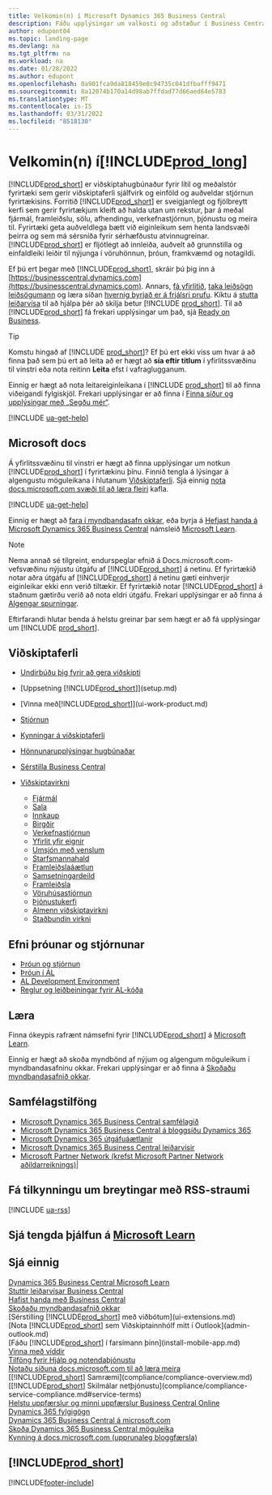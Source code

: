 ```yaml
---
title: Velkomin(n) í Microsoft Dynamics 365 Business Central
description: Fáðu upplýsingar um valkosti og aðstæður í Business Central sem gerir fyrirtækjum kleift að halda utan um rekstur, þar á meðal fjármál, framleiðslu, sölu, afhendingu, verkefnastjórnun, þjónustu og meira til.
author: edupont04
ms.topic: landing-page
ms.devlang: na
ms.tgt_pltfrm: na
ms.workload: na
ms.date: 01/28/2022
ms.author: edupont
ms.openlocfilehash: 0a901fca9da818459e8c94735c041dfbafff9471
ms.sourcegitcommit: 8a12074b170a14d98ab7ffdad77d66aed64e5783
ms.translationtype: MT
ms.contentlocale: is-IS
ms.lasthandoff: 03/31/2022
ms.locfileid: "8518130"
---
```

# <a name="welcome-to-prod_long"></a>Velkomin(n) í[!INCLUDE[prod_long](includes/prod_long.md)]

[!INCLUDE[prod_short](includes/prod_short.md)] er viðskiptahugbúnaður fyrir lítil og meðalstór fyrirtæki sem gerir viðskiptaferli sjálfvirk og einföld og auðveldar stjórnun fyrirtækisins. Forritið [!INCLUDE[prod_short](includes/prod_short.md)] er sveigjanlegt og fjölbreytt kerfi sem gerir fyrirtækjum kleift að halda utan um rekstur, þar á meðal fjármál, framleiðslu, sölu, afhendingu, verkefnastjórnun, þjónustu og meira til. Fyrirtæki geta auðveldlega bætt við eiginleikum sem henta landsvæði þeirra og sem má sérsníða fyrir sérhæfðustu atvinnugreinar. [!INCLUDE[prod_short](includes/prod_short.md)] er fljótlegt að innleiða, auðvelt að grunnstilla og einfaldleiki leiðir til nýjunga í vöruhönnun, þróun, framkvæmd og notagildi.  

Ef þú ert þegar með [!INCLUDE[prod_short](includes/prod_short.md)], skráir þú þig inn á [https://businesscentral.dynamics.com](https://businesscentral.dynamics.com). Annars, [fá yfirlitið](https://dynamics.microsoft.com/business-central/overview/), [taka leiðsögn leiðsögumann](https://dynamics.microsoft.com/en-us/guidedtour/dynamics/business-central/1/1) og læra síðan [hvernig byrjað er á frjálsri prufu](trial-signup.md). Kíktu á [stutta leiðarvísa](quick-start-business-central.md) til að hjálpa þér að skilja betur [!INCLUDE [prod_short](includes/prod_short.md)]. Til að [!INCLUDE[prod_short](includes/prod_short.md)] fá frekari upplýsingar um það, sjá [Ready on Business](ui-get-ready-business.md).  

> [!TIP]
> Komstu hingað af [!INCLUDE [prod_short](includes/prod_short.md)]? Ef þú ert ekki viss um hvar á að finna það sem þú ert að leita að er hægt að **sía eftir titlum** í yfirlitssvæðinu til vinstri eða nota reitinn **Leita** efst í vafraglugganum.  
>
> Einnig er hægt að nota leitareiginleikana í [!INCLUDE [prod_short](includes/prod_short.md)] til að finna viðeigandi fylgiskjöl. Frekari upplýsingar er að finna í [Finna síður og upplýsingar með „Segðu mér“](ui-search.md).

[!INCLUDE [ua-get-help](includes/ua-get-help.md)]

## <a name="microsoft-docs"></a>Microsoft docs

Á yfirlitssvæðinu til vinstri er hægt að finna upplýsingar um notkun [!INCLUDE[prod_short](includes/prod_short.md)] í fyrirtækinu þínu. Finnið tengla á lýsingar á algengustu möguleikana í hlutanum [Viðskiptaferli](#business-processes). Sjá einnig [nota docs.microsoft.com svæði til að læra fleiri](product-help-and-support.md#use-the-docsmicrosoftcom-site-to-learn-more) kafla.  

[!INCLUDE [ua-get-help](includes/ua-get-help.md)]

Einnig er hægt að [fara í myndbandasafn okkar](across-videos.md), eða byrja á [Hefjast handa á Microsoft Dynamics 365 Business Central](/learn/paths/get-started-dynamics-365-business-central/) námsleið [Microsoft Learn](/learn/dynamics365/business-central?WT.mc_id=dyn365bc_landingpage-docs).  

> [!NOTE]
> Nema annað sé tilgreint, endurspeglar efnið á Docs.microsoft.com-vefsvæðinu nýjustu útgáfu af [!INCLUDE[prod_short](includes/prod_short.md)] á netinu. Ef fyrirtækið notar aðra útgáfu af [!INCLUDE[prod_short](includes/prod_short.md)] á netinu gæti einhverjir eiginleikar ekki enn verið tiltækir. Ef fyrirtækið notar [!INCLUDE[prod_short](includes/prod_short.md)] á staðnum gætirðu verið að nota eldri útgáfu. Frekari upplýsingar er að finna á [Algengar spurningar](across-faq.yml).

Eftirfarandi hlutar benda á helstu greinar þar sem hægt er að fá upplýsingar um [!INCLUDE [prod_short](includes/prod_short.md)].  

## <a name="business-processes"></a>Viðskiptaferli

- [Undirbúðu þig fyrir að gera viðskipti](ui-get-ready-business.md)
- [Uppsetning [!INCLUDE[prod_short](includes/prod_short.md)]](setup.md)
- [Vinna með[!INCLUDE[prod_short](includes/prod_short.md)]](ui-work-product.md)
- [Stjórnun](admin-setup-and-administration.md)
- [Kynningar á viðskiptaferli](walkthrough-business-process-walkthroughs.md)
- [Hönnunarupplýsingar hugbúnaðar](design-details-application-design.md)
- [Sérstilla Business Central](ui-customizing-overview.md)
- [Viðskiptavirkni](across-business-functionality.md)

  - [Fjármál](finance.md)
  - [Sala](sales-manage-sales.md)
  - [Innkaup](purchasing-manage-purchasing.md)
  - [Birgðir](inventory-manage-inventory.md)
  - [Verkefnastjórnun](projects-manage-projects.md)
  - [Yfirlit yfir eignir](fa-manage.md)
  - [Umsjón með venslum](marketing-relationship-management.md)
  - [Starfsmannahald](hr-manage-human-resources.md)
  - [Framleiðslaáætlun](production-planning.md)
  - [Samsetningardeild](assembly-assemble-items.md)
  - [Framleiðsla](production-manage-manufacturing.md)
  - [Vöruhúsastjórnun](warehouse-manage-warehouse.md)
  - [Þjónustukerfi](service-service.md)
  - [Almenn viðskiptavirkni](ui-across-business-areas.md)
  - [Staðbundin virkni](about-localization.md)

## <a name="development-and-administration-content"></a>Efni þróunar og stjórnunar

- [Þróun og stjórnun](/dynamics365/business-central/dev-itpro/index)
- [Þróun í AL](/dynamics365/business-central/dev-itpro/developer/devenv-dev-overview)
- [AL Development Environment](/dynamics365/business-central/dev-itpro/developer/devenv-reference-overview)
- [Reglur og leiðbeiningar fyrir AL-kóða](/dynamics365/business-central/dev-itpro/compliance/apptest-overview)

## <a name="learn"></a>Læra

Finna ókeypis rafrænt námsefni fyrir [!INCLUDE[prod_short](includes/prod_short.md)] á [Microsoft Learn](/learn/dynamics365/business-central?WT.mc_id=dyn365bc_landingpage-docs).  

Einnig er hægt að skoða myndbönd af nýjum og algengum möguleikum í myndbandasafninu okkar. Frekari upplýsingar er að finna á [Skoðaðu myndbandasafnið okkar](across-videos.md).  

## <a name="community-resources"></a>Samfélagstilföng

- [Microsoft Dynamics 365 Business Central samfélagið](https://community.dynamics.com/business)
- [Microsoft Dynamics 365 Business Central á bloggsíðu Dynamics 365](https://cloudblogs.microsoft.com/dynamics365/it/product/business-central/)
- [Microsoft Dynamics 365 útgáfuáætlanir](/dynamics365/release-plans/)
- [Microsoft Dynamics 365 Business Central leiðarvísir](https://dynamics.microsoft.com/roadmap/business-central/)
- [Microsoft Partner Network \(krefst Microsoft Partner Network aðildarreiknings\)](https://mspartner.microsoft.com/en/us/windows/index.aspx)|  

## <a name="get-notified-about-changes-through-an-rss-feed"></a>Fá tilkynningu um breytingar með RSS-straumi

[!INCLUDE [ua-rss](includes/ua-rss.md)]  

## <a name="see-related-training-at-microsoft-learn"></a>Sjá tengda þjálfun á [Microsoft Learn](/learn/dynamics365/business-central?WT.mc_id=dyn365bc_landingpage-docs)

## <a name="see-also"></a>Sjá einnig

[Dynamics 365 Business Central Microsoft Learn](/learn/dynamics365/business-central?WT.mc_id=dyn365bc_landingpage-docs)  
[Stuttir leiðarvísar Business Central](quick-start-business-central.md)  
[Hafist handa með Business Central](ui-get-ready-business.md)  
[Skoðaðu myndbandasafnið okkar](across-videos.md)  
[Sérstilling [!INCLUDE[prod_short](includes/prod_short.md)] með viðbótum](ui-extensions.md)  
[Nota [!INCLUDE[prod_short](includes/prod_short.md)] sem Viðskiptainnhólf mitt í Outlook](admin-outlook.md)  
[Fáðu [!INCLUDE[prod_short](includes/prod_short.md)] í farsímann þinn](install-mobile-app.md)  
[Vinna með víddir](finance-dimensions.md)  
[Tilföng fyrir Hjálp og notendaþjónustu](product-help-and-support.md)  
[Notaðu síðuna docs.microsoft.com til að læra meira](product-help-and-support.md#use-the-docsmicrosoftcom-site-to-learn-more)  
[[!INCLUDE[prod_short](includes/prod_short.md)] Samræmi](compliance/compliance-overview.md)  
[[!INCLUDE[prod_short](includes/prod_short.md)] Skilmálar netþjónustu](compliance/compliance-service-compliance.md#service-terms)  
[Helstu uppfærslur og minni uppfærslur Business Central Online](/dynamics365/business-central/dev-itpro/administration/update-rollout-timeline)  
[Dynamics 365 fylgigögn](/dynamics365/)  
[Dynamics 365 Business Central á microsoft.com](https://dynamics.microsoft.com/business-central/overview/)  
[Skoða Dynamics 365 Business Central möguleika](https://dynamics.microsoft.com/business-central/capabilities/)  
[Kynning á docs.microsoft.com (upprunaleg bloggfærsla)](/teamblog/introducing-docs-microsoft-com)  

## [!INCLUDE[prod_short](includes/free_trial_md.md)]

[!INCLUDE[footer-include](includes/footer-banner.md)]
